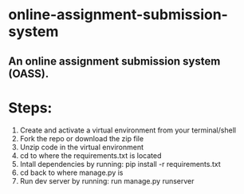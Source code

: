 # online-assignment-submission-system

## An online assignment submission system (OASS).

# Steps:

1. Create and activate a virtual environment from your terminal/shell
2. Fork the repo or download the zip file
3. Unzip code in the virtual environment
4. cd to where the requirements.txt is located
5. Intall dependencies by running: pip install -r requirements.txt
6. cd back to where manage.py is
7. Run dev server by running: run manage.py runserver
